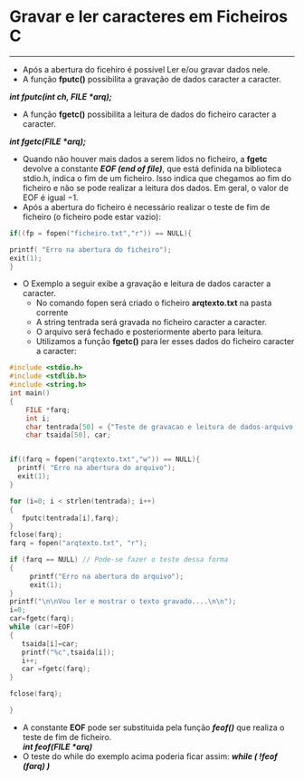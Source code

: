 # Gravar e ler caracteres em Ficheiros C
---
+ Após a abertura do ficehiro é possível Ler e/ou gravar dados nele.
+ A função <b>fputc()</b> possibilita a gravação de dados caracter a caracter. 

<em><b>int fputc(int ch, FILE *arq);</b></em>

+ A função <b>fgetc()</b> possibilita a leitura de dados do ficheiro caracter a caracter. 

<em><b>int fgetc(FILE *arq);</b></em>     
              
+ Quando não houver mais dados a serem lidos no ficheiro, a <b>fgetc</b> devolve a constante <em><b>EOF (end of file)</b></em>, que está definida na biblioteca stdio.h, indica o fim de um ficheiro. Isso indica que chegamos ao fim do ficheiro e não se pode realizar a leitura dos dados. Em geral, o valor de EOF é igual −1. 
+ Após a abertura do ficheiro é necessário realizar o teste de fim de ficheiro (o ficheiro pode estar vazio):
``` C
if((fp = fopen("ficheiro.txt","r")) == NULL){

printf( "Erro na abertura do ficheiro");
exit(1);
}
```
+ O Exemplo a seguir exibe a gravação e leitura de dados caracter a caracter.
    + No comando fopen será criado o ficheiro <b>arqtexto.txt</b> na pasta corrente 
    + A string tentrada será gravada no ficheiro caracter a caracter. 
    + O arquivo será fechado e posteriormente aberto para leitura.
    + Utilizamos a função <b>fgetc()</b> para ler esses dados do ficheiro caracter a caracter:
    
``` C runnable
#include <stdio.h>
#include <stdlib.h>
#include <string.h>
int main()
{
    FILE *farq;
    int i;
    char tentrada[50] = {"Teste de gravacao e leitura de dados-arquivo texto"};
    char tsaida[50], car;


if((farq = fopen("arqtexto.txt","w")) == NULL){
  printf( "Erro na abertura do arquivo");
  exit(1);
}

for (i=0; i < strlen(tentrada); i++)
{
   fputc(tentrada[i],farq);
}
fclose(farq);
farq = fopen("arqtexto.txt", "r");

if (farq == NULL) // Pode-se fazer o teste dessa forma
{
     printf("Erro na abertura do arquivo");
     exit(1);
}
printf("\n\nVou ler e mostrar o texto gravado....\n\n");
i=0;
car=fgetc(farq);
while (car!=EOF)
{
   tsaida[i]=car;
   printf("%c",tsaida[i]);
   i++;
   car =fgetc(farq);
}

fclose(farq);

}
```
 + A constante <b>EOF</b> pode ser substituida pela função <b><em>feof()</em></b> que realiza o teste de fim de ficheiro.<br/>
 <b><em>int feof(FILE *arq)</em></b>
 + O teste do while do exemplo acima poderia ficar assim: <b><em>while ( !feof (farq) )</em></b>
 
